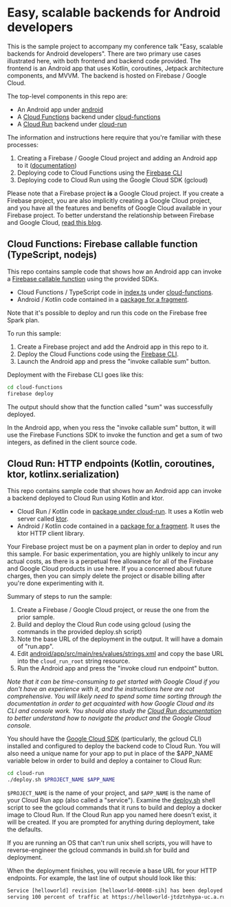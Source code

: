 # Easy, scalable backends for Android developers

This is the sample project to accompany my conference talk "Easy, scalable
backends for Android developers". There are two primary use cases illustrated
here, with both frontend and backend code provided. The frontend is an Android
app that uses Kotlin, coroutines, Jetpack architecture components, and MVVM. The
backend is hosted on Firebase / Google Cloud.

The top-level components in this repo are:

- An Android app under [android](android)
- A [Cloud Functions][13] backend under [cloud-functions](cloud-functions)
- A [Cloud Run][14] backend under [cloud-run](cloud-run)

The information and instructions here require that you're familiar with these
processes:

1. Creating a Firebase / Google Cloud project and adding an Android app to it
   ([documentation][1])
1. Deploying code to Cloud Functions using the [Firebase CLI][12]
1. Deploying code to Cloud Run using the Google Cloud SDK (gcloud)

Please note that a Firebase project **is** a Google Cloud project. If you create
a Firebase project, you are also implicitly creating a Google Cloud project, and
you have all the features and benefits of Google Cloud available in your
Firebase project. To better understand the relationship between Firebase and
Google Cloud, [read this blog][15].

## Cloud Functions: Firebase callable function (TypeScript, nodejs)

This repo contains sample code that shows how an Android app can invoke a
[Firebase callable function][11] using the provided SDKs.

- Cloud Functions / TypeScript code in [index.ts][3] under
  [cloud-functions](cloud-functions).
- Android / Kotlin code contained in a [package for a fragment][2].

Note that it's possible to deploy and run this code on the Firebase free Spark
plan.

To run this sample:

1. Create a Firebase project and add the Android app in this repo to it.
1. Deploy the Cloud Functions code using the [Firebase CLI][4].
1. Launch the Android app and press the "invoke callable sum" button.

Deployment with the Firebase CLI goes like this:

```sh
cd cloud-functions
firebase deploy
```

The output should show that the function called "sum" was successfully deployed.

In the Android app, when you ress the "invoke callable sum" button, it will
use the Firebase Functions SDK to invoke the function and get a sum of two
integers, as defined in the client source code.

## Cloud Run: HTTP endpoints (Kotlin, coroutines, ktor, kotlinx.serialization)

This repo contains sample code that shows how an Android app can invoke a
backend deployed to Cloud Run using Kotlin and ktor.

- Cloud Run / Kotlin code in [package under cloud-run][6]. It uses a
  Kotlin web server called [ktor](https://ktor.io/).
- Android / Kotlin code contained in a [package for a fragment][5]. It
  uses the ktor HTTP client library.

Your Firebase project must be on a payment plan in order to deploy and run this
sample. For basic experimentation, you are highly unlikely to incur any actual
costs, as there is a perpetual free allowance for all of the Firebase and Google
Cloud products in use here. If you a concerned about future charges, then you
can simply delete the project or disable billing after you're done experimenting
with it.

Summary of steps to run the sample:

1. Create a Firebase / Google Cloud project, or reuse the one from the prior
   sample.
1. Build and deploy the Cloud Run code using gcloud (using the commands in the
   provided deploy.sh script)
1. Note the base URL of the deployment in the output. It will have a domain of
   "run.app".
1. Edit [android/app/src/main/res/values/strings.xml][17] and copy the base URL
   into the `cloud_run_root` string resource.
1. Run the Android app and press the "invoke cloud run endpoint" button.

*Note that it can be time-consuming to get started with Google Cloud if you
don't have an experience with it, and the instructions here are not
comprehensive. You will likely need to spend some time sorting through the
documentation in order to get acquainted with how Google Cloud and its CLI and
console work. You should also study the [Cloud Run documentation][10] to better
understand how to navigate the product and the Google Cloud console.*

You should have the [Google Cloud SDK][7] (particularly, the gcloud CLI)
installed and configured to deploy the backend code to Cloud Run. You will also
need a unique name for your app to put in place of the $APP_NAME variable below
in order to build and deploy a container to Cloud Run:

```sh
cd cloud-run
./deploy.sh $PROJECT_NAME $APP_NAME
```

`$PROJECT_NAME` is the name of your project, and `$APP_NAME` is the name of your
Cloud Run app (also called a "service"). Examine the [deploy.sh][16] shell
script to see the gcloud commands that it runs to build and deploy a docker
image to Cloud Run. If the Cloud Run app you named here doesn't exist, it will
be created. If you are prompted for anything during deployment, take the
defaults.

If you are running an OS that can't run unix shell scripts, you will have to
reverse-engineer the gcloud commands in build.sh for build and deployment.

When the deployment finishes, you will recevie a base URL for your HTTP
endpoints. For example, the last line of output should look like this:

```txt
Service [helloworld] revision [helloworld-00008-sih] has been deployed and is
serving 100 percent of traffic at https://helloworld-jtdztnhypa-uc.a.run.app
```

[1]: https://firebase.google.com/docs/android/setup
[2]: android/app/src/main/java/com/hyperaware/bfa/android/fragment/callablesum
[3]: cloud-functions/functions/src/index.ts
[4]: https://firebase.google.com/docs/cli
[5]: android/app/src/main/java/com/hyperaware/bfa/android/fragment/cloudrunendpoint
[6]: cloud-run/src/main/kotlin/com/hyperaware/bfa/cloudrun
[7]: https://cloud.google.com/sdk/docs
[9]: https://cloud.google.com/run/docs/quickstarts/build-and-deploy
[10]: https://cloud.google.com/run/docs/
[11]: https://firebase.google.com/docs/functions/callable
[12]: https://firebase.google.com/docs/cli
[13]: https://firebase.google.com/docs/functions/
[14]: https://cloud.google.com/run
[15]: https://medium.com/google-developers/whats-the-relationship-between-firebase-and-google-cloud-57e268a7ff6f
[16]: cloud-run/deploy.sh
[17]: android/app/src/main/res/values/strings.xml
